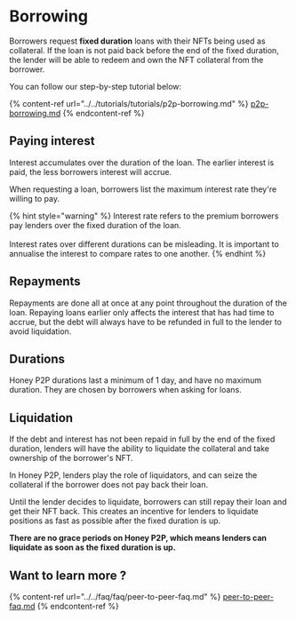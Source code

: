 # Borrowing

Borrowers request **fixed duration** loans with their NFTs being used as collateral. If the loan is not paid back before the end of the fixed duration, the lender will be able to redeem and own the NFT collateral from the borrower.

You can follow our step-by-step tutorial below:

{% content-ref url="../../tutorials/tutorials/p2p-borrowing.md" %}
[p2p-borrowing.md](../../tutorials/tutorials/p2p-borrowing.md)
{% endcontent-ref %}

## Paying interest

Interest accumulates over the duration of the loan. The earlier interest is paid, the less borrowers interest will accrue.

When requesting a loan, borrowers list the maximum interest rate they're willing to pay.

{% hint style="warning" %}
Interest rate refers to the premium borrowers pay lenders over the fixed duration of the loan.\
\
Interest rates over different durations can be misleading. It is important to annualise the interest to compare rates to one another.
{% endhint %}

## Repayments

Repayments are done all at once at any point throughout the duration of the loan. Repaying loans earlier only affects the interest that has had time to accrue, but the debt will always have to be refunded in full to the lender to avoid liquidation.

## Durations

Honey P2P durations last a minimum of 1 day, and have no maximum duration. They are chosen by borrowers when asking for loans.&#x20;

## Liquidation

If the debt and interest has not been repaid in full by the end of the fixed duration, lenders will have the ability to liquidate the collateral and take ownership of the borrower's NFT.

In Honey P2P, lenders play the role of liquidators, and can seize the collateral if the borrower does not pay back their loan.

Until the lender decides to liquidate, borrowers can still repay their loan and get their NFT back. This creates an incentive for lenders to liquidate positions as fast as possible after the fixed duration is up.

**There are no grace periods on Honey P2P, which means lenders can liquidate as soon as the fixed duration is up.**

## Want to learn more ?

{% content-ref url="../../faq/faq/peer-to-peer-faq.md" %}
[peer-to-peer-faq.md](../../faq/faq/peer-to-peer-faq.md)
{% endcontent-ref %}
